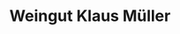---
title: "Weingut Klaus Müller"
url: /neustadt-an-der-weinstrasse/weingut-klaus-mueller/
shop: Spirituosen
---